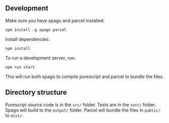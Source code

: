 

## Development

Make sure you have spago and parcel installed:

```
npm install -g spago parcel
```

Install dependencies:

```
npm install
```

To run a development server, run:

```
npm run start
```

This will run both spago to compile purescript and parcel to bundle the files.

## Directory structure

Purescript source code is in the `src/` folder. Tests are in the `test/` folder.
Spago will build to the `output/` folder. Parcel will bundle the files in
`public/` to `dist/`.
